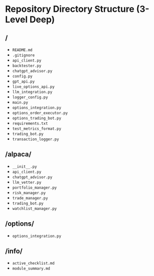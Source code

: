 # Repository Directory Structure (3-Level Deep)

## /

- `README.md`
- `.gitignore`
- `api_client.py`
- `backtester.py`
- `chatgpt_advisor.py`
- `config.py`
- `gpt_api.py`
- `live_options_api.py`
- `llm_integration.py`
- `logger_config.py`
- `main.py`
- `options_integration.py`
- `options_order_executor.py`
- `options_trading_bot.py`
- `requirements.txt`
- `test_metrics_format.py`
- `trading_bot.py`
- `transaction_logger.py`

## /alpaca/

- `__init__.py`
- `api_client.py`
- `chatgpt_advisor.py`
- `llm_vetter.py`
- `portfolio_manager.py`
- `risk_manager.py`
- `trade_manager.py`
- `trading_bot.py`
- `watchlist_manager.py`

## /options/

- `options_integration.py`

## /info/

- `active_checklist.md`
- `module_summary.md`
